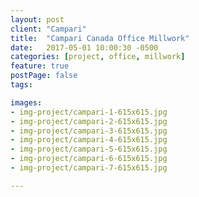 ```yaml
---
layout: post
client: "Campari"
title:  "Campari Canada Office Millwork"
date:   2017-05-01 10:00:30 -0500
categories: [project, office, millwork]
feature: true
postPage: false
tags:

images: 
- img-project/campari-1-615x615.jpg
- img-project/campari-2-615x615.jpg
- img-project/campari-3-615x615.jpg
- img-project/campari-4-615x615.jpg
- img-project/campari-5-615x615.jpg
- img-project/campari-6-615x615.jpg
- img-project/campari-7-615x615.jpg

---
```

